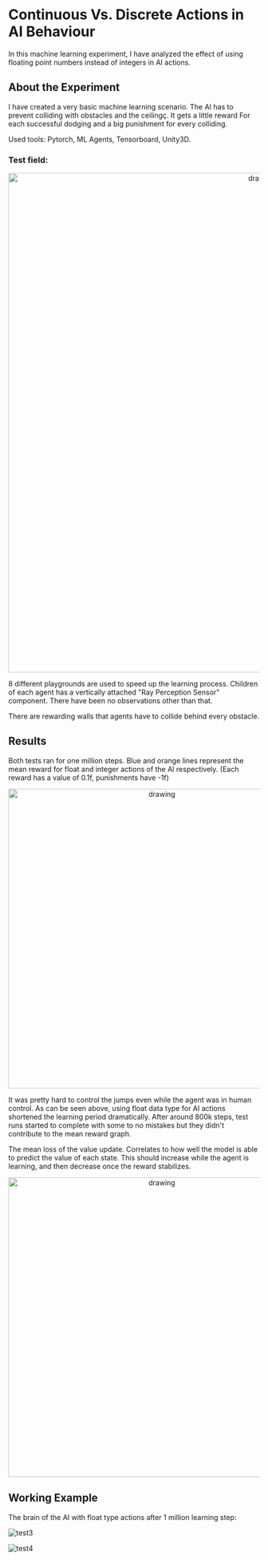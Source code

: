 # Continuous Vs. Discrete Actions in AI Behaviour 
In this machine learning experiment, I have analyzed the effect of using floating point numbers instead of integers in AI actions. 

## About the Experiment

I have created a very basic machine learning scenario. The AI has to prevent colliding with obstacles and the ceilingç. It gets a little reward For each successful dodging and a big punishment for every colliding.

Used tools: Pytorch, ML Agents, Tensorboard, Unity3D.

### Test field:
<p align="center">
   <img src="https://user-images.githubusercontent.com/64265868/118036872-c9049b80-b375-11eb-8db3-eeefac0763c0.png" alt="drawing" width="1000"/>
</p>

8 different playgrounds are used to speed up the learning process. Children of each agent has a vertically attached "Ray Perception Sensor" component. There have been no observations other than that.

There are rewarding walls that agents have to collide behind every obstacle. 

## Results

Both tests ran for one million steps. Blue and orange lines represent the mean reward for float and integer actions of the AI respectively.
(Each reward has a value of 0.1f, punishments have -1f)

<p align="center">
<img src="https://user-images.githubusercontent.com/64265868/118035386-d15bd700-b373-11eb-8858-84aa18f43515.jpg" alt="drawing" width="600"/>
</p>

It was pretty hard to control the jumps even while the agent was in human control. As can be seen above, using float data type for AI actions shortened the learning period dramatically. After around 800k steps, test runs started to complete with some to no mistakes but they didn't contribute to the mean reward graph.

The mean loss of the value update. Correlates to how well the model is able to predict the value of each state. This should increase while the agent is learning, and then decrease once the reward stabilizes.

<p align="center">
<img src="https://user-images.githubusercontent.com/64265868/118036278-0d436c00-b375-11eb-912f-2cb735ba0e4b.jpg" alt="drawing" width="600"/>
</p>

## Working Example

The brain of the AI with float type actions after 1 million learning step:


![test3](https://user-images.githubusercontent.com/64265868/118038183-79bf6a80-b377-11eb-8160-1a21d6620db8.gif)



![test4](https://user-images.githubusercontent.com/64265868/118038201-7e841e80-b377-11eb-891f-1700da1c8079.gif)


